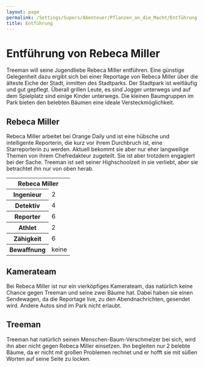 ```yaml
---
layout: page
permalink: /Settings/Supers/Abenteuer/Pflanzen_an_die_Macht/Entführung
title: Entführung 
---
```


# Entführung von Rebeca Miller

Treeman will seine Jugendliebe Rebeca Miller entführen. Eine günstige Gelegenheit dazu ergibt sich bei einer Reportage von Rebeca Miller über die älteste Eiche der Stadt, inmitten des Stadtparks. Der Stadtpark ist weitläufig und gut gepflegt. Überall grillen Leute, es sind Jogger unterwegs und auf dem Spielplatz sind einige Kinder unterwegs. Die kleinen Baumgruppen im Park bieten den belebten Bäumen eine ideale Versteckmöglichkeit.

## Rebeca Miller

Rebeca Miller arbeitet bei Orange Daily und ist eine hübsche und intelligente Reporterin, die kurz vor ihrem Durchbruch ist, eine Starreporterin zu werden. Aktuell bekommt sie aber nur eher langweilige Themen von ihrem Chefredakteur zugeteilt. Sie ist aber trotzdem engagiert bei der Sache. Treeman ist seit seiner Highschoolzeit in sie verliebt, aber sie betrachtet ihn nur von oben herab.

<table>
<tbody>
<tr><th colspan="2">Rebeca Miller</th></tr>
<tr><th>Ingenieur</th><td>2</td></tr>
<tr><th>Detektiv</th><td>4</td></tr>
<tr><th>Reporter</th><td>6</td></tr>
<tr><th>Athlet</th><td>2</td></tr>
<tr><th>Zähigkeit</th><td>6</td></tr>
<tr><th>Bewaffnung</th><td>keine</td></tr>
</tbody>
</table>

## Kamerateam

Bei Rebeca Miller ist nur ein vierköpfiges Kamerateam, das natürlich keine Chance gegen Treeman und seine zwei Bäume hat. Dabei haben sie einen Sendewagen, da die Reportage live, zu den Abendnachrichten, gesendet wird. Andere Autos sind im Park nicht erlaubt.

## Treeman

Treeman hat natürlich seinen Menschen-Baum-Verschmelzer bei sich, wird ihn aber nicht gegen Rebeca Miller einsetzen. Ihn begleiten nur 2 belebte Bäume, da er nicht mit großen Problemen rechnet und er hofft sie mit süßen Worten auf seine Seite zu locken.
